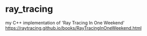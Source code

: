 # ray_tracing
my C++ implementation of 'Ray Tracing In One Weekend' https://raytracing.github.io/books/RayTracingInOneWeekend.html
